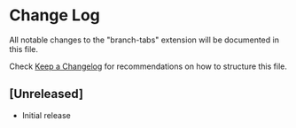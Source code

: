 # Change Log
All notable changes to the "branch-tabs" extension will be documented in this file.

Check [Keep a Changelog](http://keepachangelog.com/) for recommendations on how to structure this file.

## [Unreleased]
- Initial release